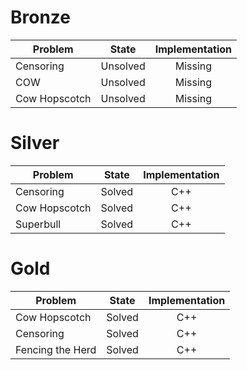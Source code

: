 # Bronze
| Problem        | State           | Implementation  |
| ------------- |:---------------:| :--------------:|
| Censoring | Unsolved          | Missing            |
| COW | Unsolved          | Missing            |
| Cow Hopscotch | Unsolved          | Missing            |
# Silver
| Problem        | State           | Implementation  |
| ------------- |:---------------:| :--------------:|
| Censoring | Solved          | C++            |
| Cow Hopscotch | Solved          | C++            |
| Superbull | Solved          | C++            |
# Gold
| Problem        | State           | Implementation  |
| -------------  |:---------------:| :--------------:|
| Cow Hopscotch | Solved          | C++            |
| Censoring | Solved          | C++             |
| Fencing the Herd | Solved          | C++             |
